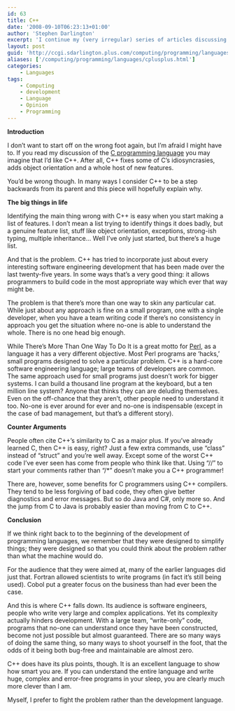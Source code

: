 ```yaml
---
id: 63
title: C++
date: '2008-09-10T06:23:13+01:00'
author: 'Stephen Darlington'
excerpt: 'I continue my (very irregular) series of articles discussing various programming languages. This time it''s the turn of C++.'
layout: post
guid: 'http://ccgi.sdarlington.plus.com/computing/programming/languages/c-2.html'
aliases: ['/computing/programming/languages/cplusplus.html']
categories:
    - Languages
tags:
    - Computing
    - development
    - Language
    - Opinion
    - Programming
---
```


**Introduction**

I don’t want to start off on the wrong foot again, but I’m afraid I might have to. If you read my discussion of the [C programming language](/computing/programming/languages/c.html) you may imagine that I’d like C++. After all, C++ fixes some of C’s idiosyncrasies, adds object orientation and a whole host of new features.

You’d be wrong though. In many ways I consider C++ to be a step backwards from its parent and this piece will hopefully explain why.

**The big things in life**

Identifying the main thing wrong with C++ is easy when you start making a list of features. I don’t mean a list trying to identify things it does badly, but a genuine feature list, stuff like object orientation, exceptions, strong-ish typing, multiple inheritance… Well I’ve only just started, but there’s a huge list.

And that is the problem. C++ has tried to incorporate just about every interesting software engineering development that has been made over the last twenty-five years. In some ways that’s a very good thing: it allows programmers to build code in the most appropriate way which ever that way might be.

The problem is that there’s more than one way to skin any particular cat. While just about any approach is fine on a small program, one with a single developer, when you have a team writing code if there’s no consistency in approach you get the situation where no-one is able to understand the whole. There is no one head big enough.

While There’s More Than One Way To Do It is a great motto for [Perl](/computing/programming/languages/perl.html), as a language it has a very different objective. Most Perl programs are ‘hacks,’ small programs designed to solve a particular problem. C++ is a hard-core software engineering language; large teams of developers are common. The same approach used for small programs just doesn’t work for bigger systems. I can build a thousand line program at the keyboard, but a ten million line system? Anyone that thinks they can are deluding themselves. Even on the off-chance that they aren’t, other people need to understand it too. No-one is ever around for ever and no-one is indispensable (except in the case of bad management, but that’s a different story).

**Counter Arguments**

People often cite C++’s similarity to C as a major plus. If you’ve already learned C, then C++ is easy, right? Just a few extra commands, use “class” instead of “struct” and you’re well away. Except some of the worst C++ code I’ve ever seen has come from people who think like that. Using “//” to start your comments rather than “/\*” doesn’t make you a C++ programmer!

There are, however, some benefits for C programmers using C++ compilers. They tend to be less forgiving of bad code, they often give better diagnostics and error messages. But so do Java and C#, only more so. And the jump from C to Java is probably easier than moving from C to C++.

**Conclusion**

If we think right back to to the beginning of the development of programming languages, we remember that they were designed to simplify things; they were designed so that you could think about the problem rather than what the machine would do.

For the audience that they were aimed at, many of the earlier languages did just that. Fortran allowed scientists to write programs (in fact it’s still being used). Cobol put a greater focus on the business than had ever been the case.

And this is where C++ falls down. Its audience is software engineers, people who write very large and complex applications. Yet its complexity actually hinders development. With a large team, “write-only” code, programs that no-one can understand once they have been constructed, become not just possible but almost guaranteed. There are so many ways of doing the same thing, so many ways to shoot yourself in the foot, that the odds of it being both bug-free and maintainable are almost zero.

C++ does have its plus points, though. It is an excellent language to show how smart you are. If you can understand the entire language and write huge, complex and error-free programs in your sleep, you are clearly much more clever than I am.

Myself, I prefer to fight the problem rather than the development language.